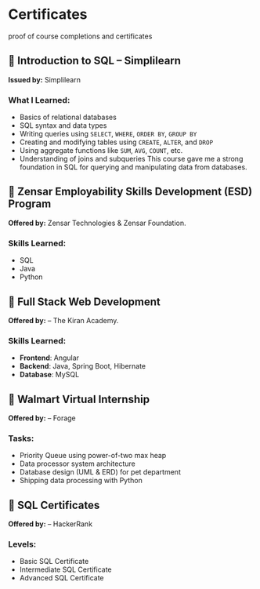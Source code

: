 # Certificates
proof of course completions and certificates

## 📘 Introduction to SQL – Simplilearn

**Issued by:** Simplilearn  
###  What I Learned:
- Basics of relational databases
- SQL syntax and data types
- Writing queries using `SELECT`, `WHERE`, `ORDER BY`, `GROUP BY`
- Creating and modifying tables using `CREATE`, `ALTER`, and `DROP`
- Using aggregate functions like `SUM`, `AVG`, `COUNT`, etc.
- Understanding of joins and subqueries
This course gave me a strong foundation in SQL for querying and manipulating data from databases.

## 📘 Zensar Employability Skills Development (ESD) Program

**Offered by:** Zensar Technologies & Zensar Foundation.
### Skills Learned:
- SQL
- Java
- Python

## 📘 Full Stack Web Development 

**Offered by:** – The Kiran Academy.
### Skills Learned:
- **Frontend**: Angular
- **Backend**: Java, Spring Boot, Hibernate
- **Database**: MySQL

## 📘 Walmart Virtual Internship 

**Offered by:** – Forage
### Tasks:
- Priority Queue using power-of-two max heap
- Data processor system architecture
- Database design (UML & ERD) for pet department
- Shipping data processing with Python

## 🧠 SQL Certificates

**Offered by:** – HackerRank
### Levels:

- Basic SQL Certificate
- Intermediate SQL Certificate
- Advanced SQL Certificate
